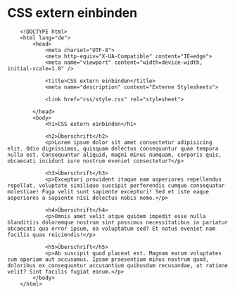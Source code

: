 # CSS extern einbinden


		<!DOCTYPE html> 
		<html lang="de">
			<head>
				<meta charset="UTF-8">
				<meta http-equiv="X-UA-Compatible" content="IE=edge">
				<meta name="viewport" content="width=device-width, initial-scale=1.0" />

				<title>CSS extern einbinden</title>
				<meta name="description" content="Externe Stylesheets">

				<link href="css/style.css" rel="stylesheet">
				
			</head>
			<body>
				<h1>CSS extern einbinden</h1>

				<h2>Überschrift</h2>
				<p>Lorem ipsum dolor sit amet consectetur adipisicing elit. Odio dignissimos, quisquam delectus consequuntur quae tempora nulla est. Consequuntur aliquid, magni minus numquam, corporis quis, obcaecati incidunt iure nostrum eveniet consectetur?</p>

				<h3>Überschrift</h3>
				<p>Excepturi provident itaque nam asperiores repellendus repellat, voluptate similique suscipit perferendis cumque consequatur molestiae! Fuga velit sunt sapiente excepturi! Sed et iste eaque asperiores a sapiente nisi delectus nobis nemo.</p>

				<h4>Überschrift</h4>
				<p>Omnis amet velit atque quidem impedit esse nulla blanditiis doloremque nostrum sint possimus necessitatibus in pariatur obcaecati quo error ipsum, ea voluptatum sed? Et natus eveniet nam facilis quas reiciendis!</p>

				<h5>Überschrift</h5>
				<p>Ab suscipit quod placeat est. Magnam earum voluptates cum aperiam aut accusamus. Ipsam praesentium minus nostrum quod, doloribus ex consequuntur accusantium quibusdam recusandae, at ratione velit? Sint facilis fugiat earum.</p>
			</body>
		</html>
